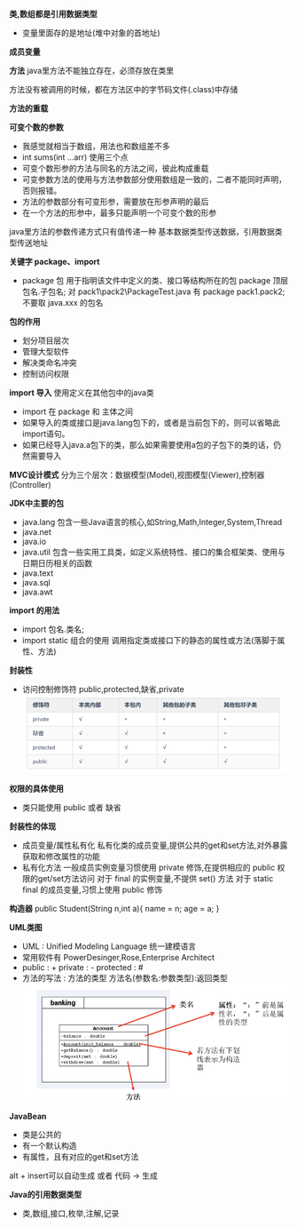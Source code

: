 **类,数组都是引用数据类型**
+ 变量里面存的是地址(堆中对象的首地址)

**成员变量**

**方法**
java里方法不能独立存在，必须存放在类里

方法没有被调用的时候，都在方法区中的字节码文件(.class)中存储

**方法的重载**

**可变个数的参数**
+ 我感觉就相当于数组，用法也和数组差不多
+ int sums(int ...arr) 使用三个点
+ 可变个数形参的方法与同名的方法之间，彼此构成重载
+ 可变参数方法的使用与方法参数部分使用数组是一致的，二者不能同时声明，否则报错。
+ 方法的参数部分有可变形参，需要放在形参声明的最后
+ 在一个方法的形参中，最多只能声明一个可变个数的形参

java里方法的参数传递方式只有值传递一种
基本数据类型传送数据，引用数据类型传送地址

**关键字 package、import**
+ package 包
用于指明该文件中定义的类、接口等结构所在的包
package 顶层包名.子包名;
对 pack1\pack2\PackageTest.java 有 package pack1.pack2;
不要取 java.xxx 的包名

**包的作用**
+ 划分项目层次
+ 管理大型软件
+ 解决类命名冲突
+ 控制访问权限

**import 导入**
使用定义在其他包中的java类
+ import 在 package 和 主体之间
+ 如果导入的类或接口是java.lang包下的，或者是当前包下的，则可以省略此import语句。
+ 如果已经导入java.a包下的类，那么如果需要使用a包的子包下的类的话，仍然需要导入

**MVC设计模式**
分为三个层次：数据模型(Model),视图模型(Viewer),控制器(Controller)

**JDK中主要的包**
+ java.lang 包含一些Java语言的核心,如String,Math,Integer,System,Thread
+ java.net
+ java.io
+ java.util 包含一些实用工具类，如定义系统特性、接口的集合框架类、使用与日期日历相关的函数
+ java.text
+ java.sql
+ java.awt

**import 的用法**
+ import 包名.类名;
+ import static 组合的使用
调用指定类或接口下的静态的属性或方法(落脚于属性、方法)

**封装性**
+ 访问控制修饰符
public,protected,缺省,private
![alt text](image-1.png)

**权限的具体使用**
+ 类只能使用 public 或者 缺省

**封装性的体现**
+ 成员变量/属性私有化
私有化类的成员变量,提供公共的get和set方法,对外暴露获取和修改属性的功能
+ 私有化方法
一般成员实例变量习惯使用 private 修饰,在提供相应的 public 权限的get/set方法访问
对于 final 的实例变量,不提供 set() 方法
对于 static final 的成员变量,习惯上使用 public 修饰

**构造器**
public Student(String n,int a){
    name = n;
    age = a;
}

**UML类图**
+ UML : Unified Modeling Language 统一建模语言
+ 常用软件有 PowerDesinger,Rose,Enterprise Architect
+ public : +
  private : -
  protected : #
+ 方法的写法 : 方法的类型 方法名(参数名:参数类型):返回类型
![alt text](image.png)

**JavaBean**
+ 类是公共的
+ 有一个默认构造
+ 有属性，且有对应的get和set方法

alt + insert可以自动生成
或者 代码 -> 生成


**Java的引用数据类型**
+ 类,数组,接口,枚举,注解,记录